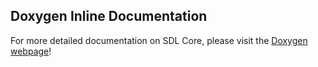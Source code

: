 ## Doxygen Inline Documentation

For more detailed documentation on SDL Core, please visit the [Doxygen webpage](http://sdl-core-doxygen-documentation.s3.amazonaws.com/index.html)!
